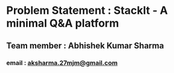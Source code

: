 # Problem Statement : Stacklt - A minimal Q&A platform
## Team member : Abhishek Kumar Sharma
###    email : aksharma.27mjm@gmail.com